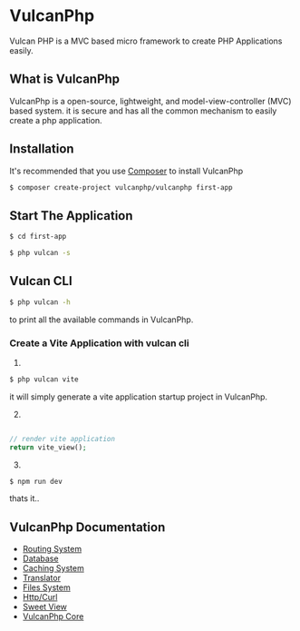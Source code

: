 # VulcanPhp
Vulcan PHP is a MVC based micro framework to create PHP Applications easily.

## What is VulcanPhp
VulcanPhp is a open-source, lightweight, and model-view-controller (MVC) based system. it is secure and has all the common mechanism to easily create a php application.

## Installation

It's recommended that you use [Composer](https://getcomposer.org/) to install VulcanPhp

```bash
$ composer create-project vulcanphp/vulcanphp first-app
```

## Start The Application

```bash
$ cd first-app

$ php vulcan -s
```

## Vulcan CLI

```bash
$ php vulcan -h
```
to print all the available commands in VulcanPhp.

### Create a Vite Application with vulcan cli

1.
```bash
$ php vulcan vite
```
it will simply generate a vite application startup project in VulcanPhp.

2.
```php

// render vite application
return vite_view();


```

3.
```bash
$ npm run dev
```
thats it..

## VulcanPhp Documentation
- [Routing System](https://github.com/vulcanphp/phprouter#readme)
- [Database](https://github.com/vulcanphp/simpledb#readme)
- [Caching System](https://github.com/vulcanphp/fastcache#readme)
- [Translator](https://github.com/vulcanphp/translator#readme)
- [Files System](https://github.com/vulcanphp/filesystem#readme)
- [Http/Curl](https://github.com/vulcanphp/easycurl#readme)
- [Sweet View](https://github.com/vulcanphp/sweetview#readme)
- [VulcanPhp Core](https://github.com/vulcanphp/core#readme)